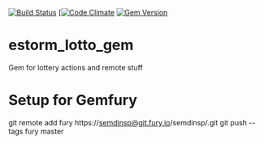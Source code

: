 [![Build Status](https://magnum.travis-ci.com/semdinsp/estorm_lotto_gem.png?token=fw5zxPYM6WV8YEvtmrxJ&branch=master)](https://magnum.travis-ci.com/semdinsp/estorm_lotto_gem)
[[![Code Climate](https://codeclimate.com/repos/5308ca80695680067600452f/badges/7d75a935ef5116947595/gpa.png)](https://codeclimate.com/repos/5308ca80695680067600452f/feed)
[![Gem Version](https://badge.fury.io/rb/estorm_lotto_gem.png)](http://badge.fury.io/rb/estorm_lotto_gem)

estorm_lotto_gem
============

Gem for lottery actions and remote stuff


Setup for Gemfury
=================
git remote add fury https://semdinsp@git.fury.io/semdinsp/<package-name>.git
git push --tags fury master


